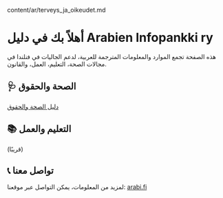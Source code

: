 content/ar/terveys_ja_oikeudet.md
# أهلاً بك في دليل Arabien Infopankki ry

هذه الصفحة تجمع الموارد والمعلومات المترجمة للعربية، لدعم الجاليات في فنلندا في مجالات الصحة، التعليم، العمل، والقانون.

## 🩺 الصحة والحقوق
[دليل الصحة والحقوق](terveys_ja_oikeudet.md)

## 📚 التعليم والعمل
(قريبًا)

## 📞 تواصل معنا
لمزيد من المعلومات، يمكن التواصل عبر موقعنا: [arabi.fi](https://arabi.fi)

